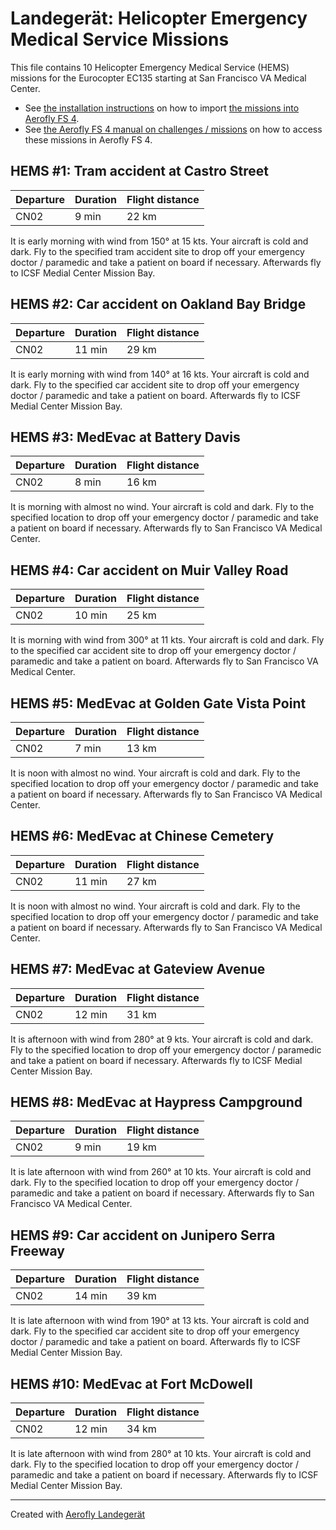 # Landegerät: Helicopter Emergency Medical Service Missions

This file contains 10 Helicopter Emergency Medical Service (HEMS) missions for the Eurocopter EC135 starting at San Francisco VA Medical Center.

- See [the installation instructions](https://fboes.github.io/aerofly-missions/docs/generic-installation.html) on how to import [the missions into Aerofly FS 4](missions/custom_missions_user.tmc).
- See [the Aerofly FS 4 manual on challenges / missions](https://www.aerofly.com/tutorials/missions/) on how to access these missions in Aerofly FS 4.

## HEMS #1: Tram accident at Castro Street

| Departure | Duration | Flight distance |
| --------- | -------- | --------------- |
| CN02      | 9 min    | 22 km           |

It is early morning with wind from 150° at 15 kts. Your aircraft is cold and dark.
Fly to the specified tram accident site to drop off your emergency doctor / paramedic and take a patient on board if necessary. Afterwards fly to ICSF Medial Center Mission Bay.

## HEMS #2: Car accident on Oakland Bay Bridge

| Departure | Duration | Flight distance |
| --------- | -------- | --------------- |
| CN02      | 11 min   | 29 km           |

It is early morning with wind from 140° at 16 kts. Your aircraft is cold and dark.
Fly to the specified car accident site to drop off your emergency doctor / paramedic and take a patient on board. Afterwards fly to ICSF Medial Center Mission Bay.

## HEMS #3: MedEvac at Battery Davis

| Departure | Duration | Flight distance |
| --------- | -------- | --------------- |
| CN02      | 8 min    | 16 km           |

It is morning with almost no wind. Your aircraft is cold and dark.
Fly to the specified location to drop off your emergency doctor / paramedic and take a patient on board if necessary. Afterwards fly to San Francisco VA Medical Center.

## HEMS #4: Car accident on Muir Valley Road

| Departure | Duration | Flight distance |
| --------- | -------- | --------------- |
| CN02      | 10 min   | 25 km           |

It is morning with wind from 300° at 11 kts. Your aircraft is cold and dark.
Fly to the specified car accident site to drop off your emergency doctor / paramedic and take a patient on board. Afterwards fly to San Francisco VA Medical Center.

## HEMS #5: MedEvac at Golden Gate Vista Point

| Departure | Duration | Flight distance |
| --------- | -------- | --------------- |
| CN02      | 7 min    | 13 km           |

It is noon with almost no wind. Your aircraft is cold and dark.
Fly to the specified location to drop off your emergency doctor / paramedic and take a patient on board if necessary. Afterwards fly to San Francisco VA Medical Center.

## HEMS #6: MedEvac at Chinese Cemetery

| Departure | Duration | Flight distance |
| --------- | -------- | --------------- |
| CN02      | 11 min   | 27 km           |

It is noon with almost no wind. Your aircraft is cold and dark.
Fly to the specified location to drop off your emergency doctor / paramedic and take a patient on board if necessary. Afterwards fly to San Francisco VA Medical Center.

## HEMS #7: MedEvac at Gateview Avenue

| Departure | Duration | Flight distance |
| --------- | -------- | --------------- |
| CN02      | 12 min   | 31 km           |

It is afternoon with wind from 280° at 9 kts. Your aircraft is cold and dark.
Fly to the specified location to drop off your emergency doctor / paramedic and take a patient on board if necessary. Afterwards fly to ICSF Medial Center Mission Bay.

## HEMS #8: MedEvac at Haypress Campground

| Departure | Duration | Flight distance |
| --------- | -------- | --------------- |
| CN02      | 9 min    | 19 km           |

It is late afternoon with wind from 260° at 10 kts. Your aircraft is cold and dark.
Fly to the specified location to drop off your emergency doctor / paramedic and take a patient on board if necessary. Afterwards fly to San Francisco VA Medical Center.

## HEMS #9: Car accident on Junipero Serra Freeway

| Departure | Duration | Flight distance |
| --------- | -------- | --------------- |
| CN02      | 14 min   | 39 km           |

It is late afternoon with wind from 190° at 13 kts. Your aircraft is cold and dark.
Fly to the specified car accident site to drop off your emergency doctor / paramedic and take a patient on board. Afterwards fly to ICSF Medial Center Mission Bay.

## HEMS #10: MedEvac at Fort McDowell

| Departure | Duration | Flight distance |
| --------- | -------- | --------------- |
| CN02      | 12 min   | 34 km           |

It is late afternoon with wind from 280° at 10 kts. Your aircraft is cold and dark.
Fly to the specified location to drop off your emergency doctor / paramedic and take a patient on board if necessary. Afterwards fly to ICSF Medial Center Mission Bay.

---

Created with [Aerofly Landegerät](https://github.com/fboes/aerofly-patterns)

